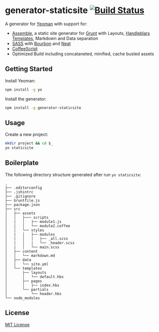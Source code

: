 # generator-staticsite [![Build Status](https://secure.travis-ci.org/adrianolaru/generator-staticsite.png?branch=master)](https://travis-ci.org/adrianolaru/generator-staticsite)

A generator for [Yeoman](http://yeoman.io) with support for:
 
- [Assemble](http://assemble.io/), a static site generator for [Grunt](http://gruntjs.com/) with Layouts, [Handleblars Templates](http://handlebarsjs.com/), Markdown and Data separation
- [SASS](http://sass-lang.com/) with [Bourbon](http://bourbon.io/) and [Neat](http://neat.bourbon.io/)
- [CoffeeScript](http://coffeescript.org/)
- Optimized Build including concataneted, minified, cache busted assets


## Getting Started

Install Yeoman:

```bash
npm install -g yo
```

Install the generator:

```bash
npm install -g generator-staticsite
```

## Usage

Create a new project:

```bash
mkdir project && cd $_
yo staticsite
```

## Boilerplate

The following directory structure generated after run `yo staticsite`:

    .
    ├── .editorconfig
    ├── .jshintrc
    ├── .gitignore
    ├── Gruntfile.js
    ├── package.json
    ├── src
    │   ├── assets
    │   │   ├─── scripts
    │   |   │   ├── module1.js
    │   |   │   └── module2.coffee
    │   │   └── styles
    │   |   │   ├── modules
    │   |   │   |   ├── _all.scss
    │   |   │   |   └── _header.scss
    │   |   │   └── main.scss
    │   ├── content
    │   │   └── markdown.md
    │   ├── data
    │   │   └── site.yml
    │   └── templates
    │       ├── layouts
    │       │   └── default.hbs
    │       ├── pages
    │       │   ├── index.hbs
    │       └── partials
    │           └── header.hbs
    └── node_modules


## License

[MIT License](http://en.wikipedia.org/wiki/MIT_License)
